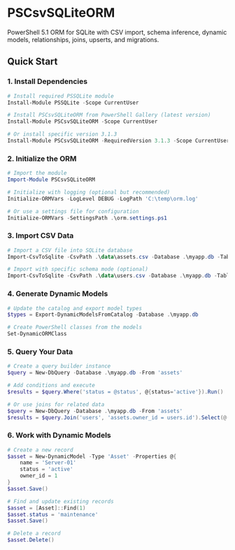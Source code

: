 # PSCsvSQLiteORM

PowerShell 5.1 ORM for SQLite with CSV import, schema inference, dynamic models, relationships, joins, upserts, and migrations.

## Quick Start

### 1. Install Dependencies
```powershell
# Install required PSSQLite module
Install-Module PSSQLite -Scope CurrentUser

# Install PSCsvSQLiteORM from PowerShell Gallery (latest version)
Install-Module PSCsvSQLiteORM -Scope CurrentUser

# Or install specific version 3.1.3
Install-Module PSCsvSQLiteORM -RequiredVersion 3.1.3 -Scope CurrentUser
```

### 2. Initialize the ORM
```powershell
# Import the module
Import-Module PSCsvSQLiteORM

# Initialize with logging (optional but recommended)
Initialize-ORMVars -LogLevel DEBUG -LogPath 'C:\temp\orm.log'

# Or use a settings file for configuration
Initialize-ORMVars -SettingsPath .\orm.settings.ps1
```

### 3. Import CSV Data
```powershell
# Import a CSV file into SQLite database
Import-CsvToSqlite -CsvPath .\data\assets.csv -Database .\myapp.db -TableName assets

# Import with specific schema mode (optional)
Import-CsvToSqlite -CsvPath .\data\users.csv -Database .\myapp.db -TableName users -SchemaMode AppendOnly
```

### 4. Generate Dynamic Models
```powershell
# Update the catalog and export model types
$types = Export-DynamicModelsFromCatalog -Database .\myapp.db

# Create PowerShell classes from the models
Set-DynamicORMClass
```

### 5. Query Your Data
```powershell
# Create a query builder instance
$query = New-DbQuery -Database .\myapp.db -From 'assets'

# Add conditions and execute
$results = $query.Where('status = @status', @{status='active'}).Run()

# Or use joins for related data
$query = New-DbQuery -Database .\myapp.db -From 'assets'
$results = $query.Join('users', 'assets.owner_id = users.id').Select(@('assets.*', 'users.name as owner_name')).Run()
```

### 6. Work with Dynamic Models
```powershell
# Create a new record
$asset = New-DynamicModel -Type 'Asset' -Properties @{
    name = 'Server-01'
    status = 'active'
    owner_id = 1
}
$asset.Save()

# Find and update existing records
$asset = [Asset]::Find(1)
$asset.status = 'maintenance'
$asset.Save()

# Delete a record
$asset.Delete()
```